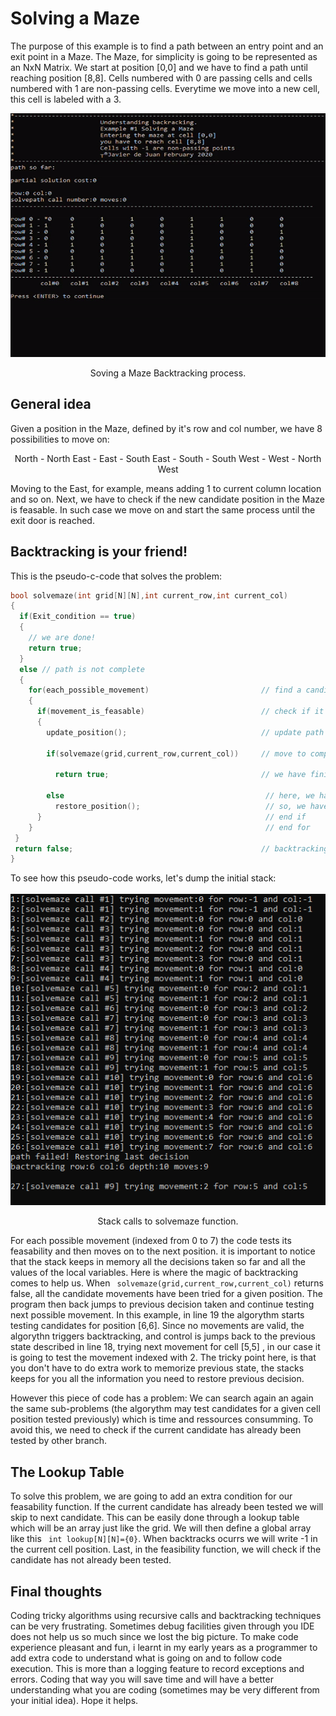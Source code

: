 # Solving a Maze

The purpose of this example is to find a path between an entry point and an exit point in a Maze.
The Maze, for simplicity is going to be represented as an NxN Matrix. We start at position [0,0] and we have to find a path until reaching position [8,8]. Cells numbered with 0 are passing cells and cells numbered with 1 are non-passing cells. Everytime we move into a new cell, this cell is labeled with a 3. 

<p align="center">
  <img width="520" height="390"  src="https://github.com/javierdejuan/backtracking-Tutorial/blob/master/solving%20a%20maze/solving%20a%20maze.gif">
</p>
<p align="center">
Soving a Maze Backtracking process.
</p>

## General idea

Given a position in the Maze, defined by it's row and col number, we have 8 possibilities to move on:
<p align="center">
North - North East - East - South East - South - South West - West - North West
  
</p>

Moving to the East, for example, means adding 1 to current column location and so on.
Next, we have to check if the new candidate position in the Maze is feasable. 
In such case we move on and start the same process until the exit door is reached.

## Backtracking is your friend!

This is the pseudo-c-code that solves the problem:
```c
bool solvemaze(int grid[N][N],int current_row,int current_col)
{
  if(Exit_condition == true)
  {
    // we are done!
    return true;
  }
  else // path is not complete
  {
    for(each_possible_movement)                         // find a candidate
    {
      if(movement_is_feasable)                          // check if it is feasable
      {
        update_position();                              // update path
        
        if(solvemaze(grid,current_row,current_col))     // move to complete path
  
          return true;                                  // we have finished!
       
        else                                             // here, we have reach a blocking point, we can't move
          restore_position();                            // so, we have to revert the last decision
      }                                                  // end if
    }                                                    // end for
 }
 return false;                                          // backtracking is trigger here
}
```

To see how this pseudo-code works, let's dump the initial stack:

<p align="center">
  <img src="https://github.com/javierdejuan/backtracking-Tutorial/blob/master/solving%20a%20maze/backtracking.PNG">
</p>
<p align="center">
Stack calls to solvemaze function.
</p>

For each possible movement (indexed from 0 to 7) the code tests its feasability and then moves on to the next position. it is important to notice that the stack keeps in memory all the decisions taken so far and all the values of the local variables. Here is where the magic of backtracking comes to help us.
When ``` solvemaze(grid,current_row,current_col)``` returns false, all the candidate movements have been tried for a given position. The program then back jumps to previous decision taken and continue testing next possible movement. In this example, in line 19 the algorythm starts testing candidates for position [6,6]. Since no movements are valid, the algorythn triggers backtracking, and control is jumps back to the previous state described in line 18, trying next movement for cell [5,5] , in our case it is going to test the movement indexed with 2.
The tricky point here, is that you don't have to do extra work to memorize previous state, the stacks keeps for you all the information you need to restore previous decision.

However this piece of code has a problem: We can search again an again the same sub-problems (the algorythm may test candidates for a given cell position tested previously) which is time and ressources consumming. To avoid this, we need to check if the current candidate has already been tested by other branch.

## The Lookup Table

To solve this problem, we are going to add an extra condition for our feasability function. If the current candidate has already been tested we will skip to next candidate. This can be easily done through a lookup table which will be an array just like the grid.
We will then define a global array like this ``` int lookup[N][N]={0}```. When backtracks ocurrs we will write -1 in the current cell position. Last, in the feasibility function, we will check if the candidate has not already been tested.

## Final thoughts

Coding tricky algorithms using recursive calls and backtracking techniques can be very frustrating. Sometimes debug facilities given through you IDE does not help us so much since we lost the big picture. To make code experience pleasant and fun, i learnt in my early years as a programmer to add extra code to understand what is going on and to follow code execution. This is more than a logging feature to record exceptions and errors. Coding that way you will save time and will have a better understanding what you are coding (sometimes may be very different from your initial idea). Hope it helps.








